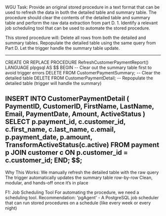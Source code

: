 WGU Task:   Provide an original stored procedure in a text format that can be used to refresh the data in both the detailed table and summary table. 
            The procedure should clear the contents of the detailed table and summary table and perform the raw data extraction from part D.
            1.  Identify a relevant job scheduling tool that can be used to automate the stored procedure.

This stored procedure will:
    Delete all rows from both the detailed and summary tables.
    Repopulate the detailed table using the same query from Part D.
    Let the trigger handle the summary table update.

------------------------------------------------
CREATE OR REPLACE PROCEDURE RefreshCustomerPaymentReport()
LANGUAGE plpgsql
AS $$
BEGIN
    -- Clear out the summary table first to avoid trigger errors
    DELETE FROM CustomerPaymentSummary;
    -- Clear the detailed table
    DELETE FROM CustomerPaymentDetail;
    -- Repopulate the detailed table (trigger will handle the summary)
    
   INSERT INTO CustomerPaymentDetail (
        PaymentID,
        CustomerID,
        FirstName,
        LastName,
        Email,
        PaymentDate,
        Amount,
        ActiveStatus
    )
    SELECT
        p.payment_id,
        c.customer_id,
        c.first_name,
        c.last_name,
        c.email,
        p.payment_date,
        p.amount,
        TransformActiveStatus(c.active)
    FROM payment p
    JOIN customer c ON p.customer_id = c.customer_id;
END;
$$;
------------------------------------------------


Why This Works:
    We manually refresh the detailed table with the raw query
    The trigger automatically updates the summary table row-by-row
    Clean, modular, and hands-off once it’s in place



F1: Job Scheduling Tool
  For automating the procedure, we need a scheduling tool.
    Recommendation: 'pgAgent' - A PostgreSQL job scheduler that can run stored procedures on a schedule (like every week or every night)
